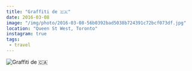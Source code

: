 ```yaml
---
title: "Graffiti de 🇨🇦"
date: 2016-03-08
image: "/img/photo/2016-03-08-56b0392bad5038b724391c72bcf073df.jpg"
location: "Queen St West, Toronto"
instagram: true
tags:
 - travel
---
```


![Graffiti de 🇨🇦](/img/photo/2016-03-08-56b0392bad5038b724391c72bcf073df.jpg)
